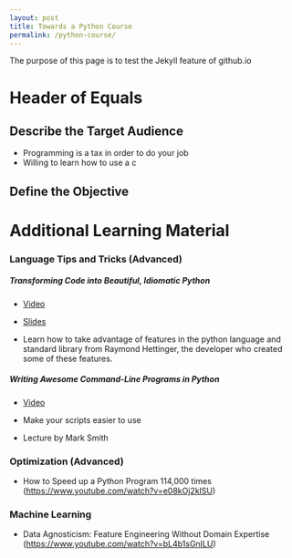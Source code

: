 ```yaml
---
layout: post
title: Towards a Python Course
permalink: /python-course/
---
```


The purpose of this page is to test the Jekyll feature of github.io

Header of Equals
================





Describe the Target Audience
----------------
 * Programming is a tax in order to do your job
 * Willing to learn how to use a c



Define the Objective
--------------------



Additional Learning Material
============================



### Language Tips and Tricks (Advanced) 

##### Transforming Code into Beautiful, Idiomatic Python

 * [Video](https://www.youtube.com/watch?v=OSGv2VnC0go)

 * [Slides](https://speakerdeck.com/pyconslides/transforming-code-into-beautiful-idiomatic-python-by-raymond-hettinger-1)

 * Learn how to take advantage of features in the python language and standard library from Raymond Hettinger, the developer who created some of these features.

##### Writing Awesome Command-Line Programs in Python

 * [Video](https://www.youtube.com/watch?v=CJ7-SroGtZ8)

 * Make your scripts easier to use

 * Lecture by Mark Smith

### Optimization (Advanced)
 * How to Speed up a Python Program 114,000 times (https://www.youtube.com/watch?v=e08kOj2kISU)



### Machine Learning

 * Data Agnosticism: Feature Engineering Without Domain Expertise (https://www.youtube.com/watch?v=bL4b1sGnILU) 


